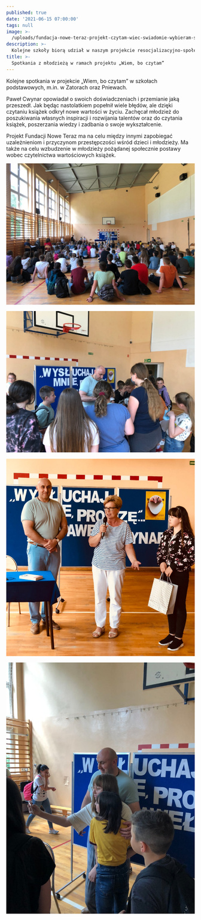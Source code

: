 ```yaml
---
published: true
date: '2021-06-15 07:00:00'
tags: null
image: >-
  /uploads/fundacja-nowe-teraz-projekt-czytam-wiec-swiadomie-wybieram-szkola-zatory.jpg
description: >-
  Kolejne szkoły biorą udział w naszym projekcie resocjalizacyjno-społecznym „Wiem, bo czytam”. 
title: >-
  Spotkania z młodzieżą w ramach projektu „Wiem, bo czytam”
---
```


Kolejne spotkania w projekcie „Wiem, bo czytam” w szkołach podstawowych, m.in. w Zatorach oraz Pniewach. 

Paweł Cwynar opowiadał o swoich doświadczeniach i przemianie jaką przeszedł. Jak będąc nastolatkiem popełnił wiele błędów, ale dzięki czytaniu książek odkrył nowe wartości w życiu. Zachęcał młodzież do poszukiwania własnych inspiracji i rozwijania talentów oraz do czytania książek, poszerzania wiedzy i zadbania o swoje wykształcenie.

Projekt Fundacji Nowe Teraz ma na celu między innymi zapobiegać uzależnieniom i przyczynom przestępczości wśród dzieci i młodzieży. Ma także na celu wzbudzenie w młodzieży pożądanej społecznie postawy wobec czytelnictwa wartościowych książek.


![Spotkanie w Szkoła Podstawowa Pniewo](/assets/img/uploads/fundacja-nowe-teraz-projekt-czytam-wiec-swiadomie-wybieram-szkola-pniewo-fot-1.jpg)

![Spotkanie w Szkoła Podstawowa Pniewo](/assets/img/uploads/fundacja-nowe-teraz-projekt-czytam-wiec-swiadomie-wybieram-szkola-pniewo-fot-2.jpg)

![Spotkanie w Szkoła Podstawowa Pniewo](/assets/img/uploads/fundacja-nowe-teraz-projekt-czytam-wiec-swiadomie-wybieram-szkola-pniewo-fot-3.jpg)

![Spotkanie w Szkoła Podstawowa Pniewo](/assets/img/uploads/fundacja-nowe-teraz-projekt-czytam-wiec-swiadomie-wybieram-szkola-pniewo-fot-4.jpg)